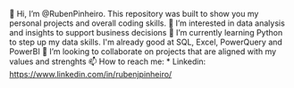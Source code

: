 👋 Hi, I’m @RubenPinheiro. This repository was built to show you my personal projects and overall coding skills.
👀 I’m interested in data analysis and insights to support business decisions
🌱 I’m currently learning Python to step up my data skills. I'm already good at SQL, Excel, PowerQuery and PowerBI 
💞️ I’m looking to collaborate on projects that are aligned with my values and strenghts
📫 How to reach me: * Linkedin: https://www.linkedin.com/in/rubenjpinheiro/

<!---
RubenPinheiro/RubenPinheiro is a ✨ special ✨ repository because its `README.md` (this file) appears on your GitHub profile.
You can click the Preview link to take a look at your changes.
--->
